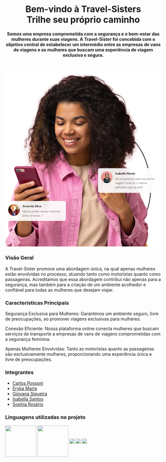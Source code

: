<h1 align="center">Bem-vindo à Travel-Sisters <br> Trilhe seu próprio caminho</h1>


<h4 align="center">Somos uma empresa comprometida com a segurança e o bem-estar das mulheres durante suas viagens. A Travel-Sister foi concebida com o objetivo central de estabelecer um intermédio entre as empresas de vans de viagens e as mulheres que buscam uma experiência de viagem exclusiva e segura. </h4>

<br>
<div align="center">

![img](https://github.com/Travel-Sisters/front-end2/blob/main/src/assets/img/bg-pink.png)

</div>

### Visão Geral

A Travel-Sister promove uma abordagem única, na qual apenas mulheres estão envolvidas no processo, atuando tanto como motoristas quanto como passageiras. Acreditamos que essa abordagem contribui não apenas para a segurança, mas também para a criação de um ambiente acolhedor e confiável para todas as mulheres que desejam viajar.

### Características Principais

Segurança Exclusiva para Mulheres: Garantimos um ambiente seguro, livre de preocupações, ao promover viagens exclusivas para mulheres.

Conexão Eficiente: Nossa plataforma online conecta mulheres que buscam serviços de transporte a empresas de vans de viagens comprometidas com a segurança feminina.

Apenas Mulheres Envolvidas: Tanto as motoristas quanto as passageiras são exclusivamente mulheres, proporcionando uma experiência única e livre de preocupações.

### Integrantes 

- [Carlos Possoni](https://github.com/CarlosPossoni)
- [Eryka Maria](https://github.com/ErykaMML)
- [Giovana Siqueira](https://github.com/giovxna)
- [Isabella Santos](https://github.com/isabellaneves10)
- [Sophia Rosário](https://github.com/sophiaRosario)

### Linguagens utilizadas no projeto
<div style="display: inline_block">
  
<img src="https://cdn.jsdelivr.net/gh/devicons/devicon/icons/css3/css3-original.svg" width="100" height="100" align="center" />
<img src="https://cdn.jsdelivr.net/gh/devicons/devicon/icons/html5/html5-original.svg" width="100" height="100" align="center" />
<img src="https://cdn.jsdelivr.net/gh/devicons/devicon/icons/react/react-original.svg" whidth="100" height="100" align="center" />
<img src="https://cdn.jsdelivr.net/gh/devicons/devicon/icons/java/java-original-wordmark.svg" whidth="100" height="100" align="center" />
<img src="https://cdn.jsdelivr.net/gh/devicons/devicon/icons/spring/spring-original.svg" whidth="100" height="100" align="center" />

</div>
